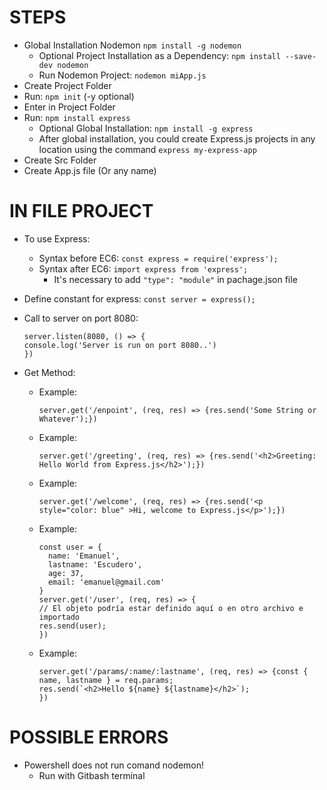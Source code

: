 # STEPS

* Global Installation Nodemon `npm install -g nodemon`
    - Optional Project Installation as a Dependency: `npm install --save-dev nodemon`
    - Run Nodemon Project: `nodemon miApp.js`
* Create Project Folder
* Run: `npm init` (-y optional)
* Enter in Project Folder
* Run: `npm install express`
    - Optional Global Installation: `npm install -g express`
    - After global installation, you could create Express.js projects in any location using the command `express my-express-app`
* Create Src Folder
* Create App.js file (Or any name)



# IN FILE PROJECT

* To use Express:
    - Syntax before EC6: `const express = require('express');`
    - Syntax after EC6: `import express from 'express';`
        - It's necessary to add `"type": "module"` in pachage.json file
  
* Define constant for express: `const server = express();`

* Call to server on port 8080:
  ```
  server.listen(8080, () => {
  console.log('Server is run on port 8080..')
  })
  ```  


* Get Method:
    - Example: 
      ```
      server.get('/enpoint', (req, res) => {res.send('Some String or Whatever');})
      ```
    
    - Example: 
      ```
      server.get('/greeting', (req, res) => {res.send('<h2>Greeting: Hello World from Express.js</h2>');})
      ```

    - Example: 
      ```
      server.get('/welcome', (req, res) => {res.send('<p style="color: blue" >Hi, welcome to Express.js</p>');})
      ```

    - Example:
      ```
      const user = {
        name: 'Emanuel',
        lastname: 'Escudero',
        age: 37,
        email: 'emanuel@gmail.com'
      }
      server.get('/user', (req, res) => {
      // El objeto podría estar definido aquí o en otro archivo e importado
      res.send(user);
      })
      ```

    - Example:
      ```
      server.get('/params/:name/:lastname', (req, res) => {const { name, lastname } = req.params;
      res.send(`<h2>Hello ${name} ${lastname}</h2>`);
      })
      ```





# POSSIBLE ERRORS
* Powershell does not run comand nodemon!
    - Run with Gitbash terminal

